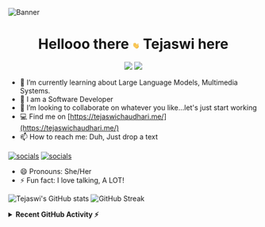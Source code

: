 ![Banner](https://github.com/Tejaswi-Chaudhari/Tejaswi-Chaudhari/blob/7b2e48c467e9a314b5e5e8bb87e170af27bed601/Banner.gif)
<h1 align="center">Hellooo there <img src="https://raw.githubusercontent.com/ABSphreak/ABSphreak/master/gifs/Hi.gif" width="3%"> Tejaswi here</h1>
<p align="center"><img src="https://visitor-badge.laobi.icu/badge?page_id=Tejaswi-Chaudhari.Tejaswi-Chaudhari"> <img src="https://img.shields.io/github/followers/Tejaswi-Chaudhari?label=Follow&style=social)](https://github.com/Tejaswi-Chaudhari"></p>

<!--
**Tejaswi-Chaudhari/Tejaswi-Chaudhari** is a ✨ _special_ ✨ repository because its `README.md` (this file) appears on your GitHub profile.

Here are some ideas to get you started:
-->
<!-- - 🔭 I’m currently working on ✨[Gift of the Gab](https://github.com/Tejaswi-Chaudhari/Gift-of-the-Gab)✨ -->
- 🌱 I’m currently learning about Large Language Models, Multimedia Systems.
- 🌟 I am a Software Developer
- 👯 I’m looking to collaborate on whatever you like...let's just start working
- 💻 Find me on [https://tejaswichaudhari.me/](https://tejaswichaudhari.me/)
- 📫 How to reach me: Duh, Just drop a text<br>
<p><a href="https://www.linkedin.com/in/tejaswi-chaudhari/" target="blank"><img align="center" src="https://img.shields.io/badge/LinkedIn-0077B5?style=for-the-badge&logo=linkedin&logoColor=white" alt="socials"/></a> <a href="http://www.gmail.com/" target="blank"><img align="center" src="https://img.shields.io/badge/tejschaudhari522002@gmail.com-D14836?style=for-the-badge&logo=gmail&logoColor=white" alt="socials"/></a></p>

- 😄 Pronouns: She/Her
- ⚡ Fun fact: I love talking, A LOT!

<p align="left">
  <img width="49.75%" src="https://github-readme-stats.vercel.app/api?username=Tejaswi-Chaudhari&show_icons=true&title_color=5271ff&text_color=000000&icon_color=5271ff&border_color=ffffff&bg_color=fffff)](https://github.com/Tejaswi-Chaudhari/github-readme-stats" alt="Tejaswi's GitHub stats"/> 
  <img width="49.75%" src="https://github-readme-streak-stats.herokuapp.com/?user=Tejaswi-Chaudhari&background=ffffff&stroke=5271ff&ring=5271ff&fire=5271ff&currStreakNum=5271ff&sideNums=5271ff&currStreakLabel=000000&sideLabels=000000&dates=000000)](https://git.io/streak-stats" alt="GitHub Streak"/>
</p>

<details>
  <summary><b>Recent GitHub Activity ⚡</b></summary>
  <br/>
   <a href="https://github.com/Tejaswi-Chaudhari"><img alt="Tejaswi's Activity Graph" src="https://activity-graph.herokuapp.com/graph?username=Tejaswi-Chaudhari&custom_title=Tejaswi's%20Activity%20Graph&theme=react-dark" /></a>
  <br/>
</details>

